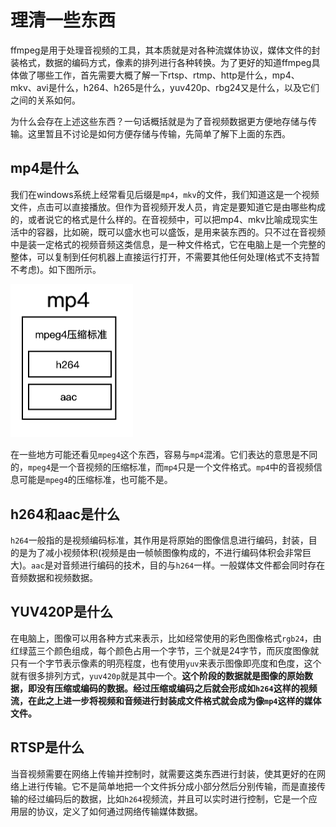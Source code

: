 # 理清一些东西

ffmpeg是用于处理音视频的工具，其本质就是对各种流媒体协议，媒体文件的封装格式，数据的编码方式，像素的排列进行各种转换。为了更好的知道ffmpeg具体做了哪些工作，首先需要大概了解一下rtsp、rtmp、http是什么，mp4、mkv、avi是什么，h264、h265是什么，yuv420p、rbg24又是什么，以及它们之间的关系如何。

为什么会存在上述这些东西？一句话概括就是为了音视频数据更方便地存储与传输。这里暂且不讨论是如何方便存储与传输，先简单了解下上面的东西。

## mp4是什么

我们在windows系统上经常看见后缀是`mp4`，`mkv`的文件，我们知道这是一个视频文件，点击可以直接播放。但作为音视频开发人员，肯定是要知道它是由哪些构成的，或者说它的格式是什么样的。在音视频中，可以把mp4、mkv比喻成现实生活中的容器，比如碗，既可以盛水也可以盛饭，是用来装东西的。只不过在音视频中是装一定格式的视频音频这类信息，是一种文件格式，它在电脑上是一个完整的整体，可以复制到任何机器上直接运行打开，不需要其他任何处理(格式不支持暂不考虑)。如下图所示。

<img src="README.assets/img1.png" alt="img1" style="zoom:50%;" />

在一些地方可能还看见`mpeg4`这个东西，容易与`mp4`混淆。它们表达的意思是不同的，`mpeg4`是一个音视频的压缩标准，而`mp4`只是一个文件格式。`mp4`中的音视频信息可能是`mpeg4`的压缩标准，也可能不是。

## h264和aac是什么

`h264`一般指的是视频编码标准，其作用是将原始的图像信息进行编码，封装，目的是为了减小视频体积(视频是由一帧帧图像构成的，不进行编码体积会非常巨大)。`aac`是对音频进行编码的技术，目的与`h264`一样。一般媒体文件都会同时存在音频数据和视频数据。

## YUV420P是什么

在电脑上，图像可以用各种方式来表示，比如经常使用的彩色图像格式`rgb24`，由红绿蓝三个颜色组成，每个颜色占用一个字节，三个就是24字节，而灰度图像就只有一个字节表示像素的明亮程度，也有使用`yuv`来表示图像即亮度和色度，这个就有很多排列方式，`yuv420p`就是其中一个。**这个阶段的数据就是图像的原始数据，即没有压缩或编码的数据。经过压缩或编码之后就会形成如`h264`这样的视频流，在此之上进一步将视频和音频进行封装成文件格式就会成为像`mp4`这样的媒体文件。**

## RTSP是什么

当音视频需要在网络上传输并控制时，就需要这类东西进行封装，使其更好的在网络上进行传输。它不是简单地把一个文件拆分成小部分然后分别传输，而是直接传输的经过编码后的数据，比如`h264`视频流，并且可以实时进行控制，它是一个应用层的协议，定义了如何通过网络传输媒体数据。



